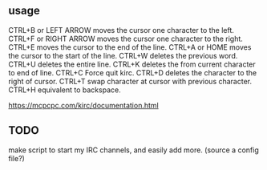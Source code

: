 ## usage

CTRL+B or LEFT ARROW moves the cursor one character to the left.
CTRL+F or RIGHT ARROW moves the cursor one character to the right.
CTRL+E moves the cursor to the end of the line.
CTRL+A or HOME moves the cursor to the start of the line.
CTRL+W deletes the previous word.
CTRL+U deletes the entire line.
CTRL+K deletes the from current character to end of line.
CTRL+C Force quit kirc.
CTRL+D deletes the character to the right of cursor.
CTRL+T swap character at cursor with previous character.
CTRL+H equivalent to backspace.

https://mcpcpc.com/kirc/documentation.html

## TODO

make script to start my IRC channels, and easily add more. (source a config 
file?)

